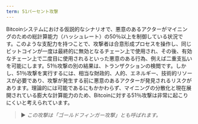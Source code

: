 ```yaml
---
term: 51パーセント攻撃
---
```


Bitcoinシステムにおける仮説的なシナリオで、悪意のあるアクターがマイニングのための総計算能力（ハッシュレート）の50％以上を制御している状況です。このような支配力を持つことで、攻撃者は合意形成プロセスを操作し、同じビットコインが一度は最終的に無効となるチェーン上で使用され、その後、有効なチェーン上で二度目に使用されるといった悪意のある行為、例えば二重支払いを可能にします。51％攻撃の別の結果は、トランザクションの検閲です。しかし、51％攻撃を実行するには、相当な財政的、人的、エネルギー、技術的リソースが必要であり、攻撃が発生する前に悪意のあるアクターが発見されるリスクがあります。理論的には可能であるにもかかわらず、マイニングの分散化と現在展開されている膨大な計算能力のため、Bitcoinに対する51％攻撃は非常に起こりにくいと考えられています。

> ► *この攻撃は「ゴールドフィンガー攻撃」とも呼ばれます。*